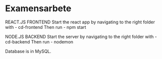 # Examensarbete

REACT.JS FRONTEND
Start the react app by navigating to the right folder with - cd-frontend 
Then run - npm start

NODE.JS BACKEND
Start the server by navigating to the right folder with - cd-backend
Then run - nodemon

Database is in MySQL.
